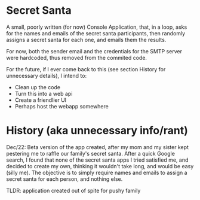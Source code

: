 # Secret Santa

A small, poorly written (for now) Console Application, that, in a loop, asks for the names and emails of the secret santa participants, then randomly assigns a secret santa for each one, and emails them the results.

For now, both the sender email and the credentials for the SMTP server were hardcoded, thus removed from the commited code.

For the future, if I ever come back to this (see section History for unnecessary details), I intend to:
 * Clean up the code
 * Turn this into a web api
 * Create a friendlier UI
 * Perhaps host the webapp somewhere

# History (aka unnecessary info/rant)

Dec/22: Beta version of the app created, after my mom and my sister kept pestering me to raffle our family's secret santa. After a quick Google search, I found that none of the secret santa apps I tried satisfied me, and decided to create my own, thinking it wouldn't take long, and would be easy (silly me). The objective is to simply require names and emails to assign a secret santa for each person, and nothing else.

TLDR: application created out of spite for pushy family

